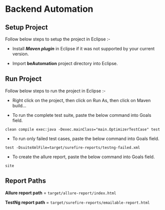 

# Backend Automation  



## Setup Project


Follow below steps to setup the project in Eclipse :-

* Install _**Maven plugin**_ in Eclipse if it was not supported by your current version.


* Import **beAutomation** project directory into Eclipse.



## Run Project

Follow below steps to run the project in Eclipse :-

* Right click on the project, then click on Run As, then click on Maven build...

* To run the complete test suite, paste the below command into Goals field.

 ```
 clean compile exec:java -Dexec.mainClass="main.OptimizerTestCase" test
 ```


* To run only failed test cases, paste the below command into Goals field.

```
test -DsuiteXmlFile=target/surefire-reports/testng-failed.xml
```


* To create the allure report, paste the below command into Goals field.

```
site
```



## Report Paths

**Allure report path** = `target/allure-report/index.html`  

**TestNg report path** = `target/surefire-reports/emailable-report.html`

